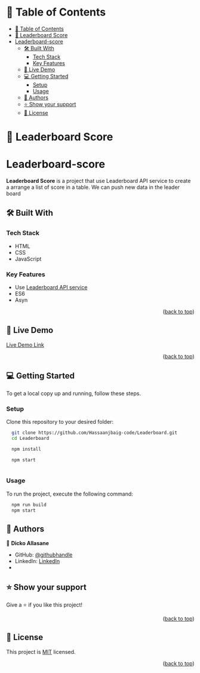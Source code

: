 <a name="readme-top"></a>

# 📗 Table of Contents

- [📗 Table of Contents](#-table-of-contents)
- [📖 Leaderboard Score ](#-leaderboard-score-)
- [Leaderboard-score](#leaderboard-score)
  - [🛠 Built With ](#-built-with-)
    - [Tech Stack ](#tech-stack-)
    - [Key Features ](#key-features-)
  - [🚀 Live Demo ](#-live-demo-)
  - [💻 Getting Started ](#-getting-started-)
    - [Setup](#setup)
    - [Usage](#usage)
  - [👥 Authors ](#-authors-)
  - [⭐️ Show your support ](#️-show-your-support-)
  - [📝 License ](#-license-)


# 📖 Leaderboard Score <a name="about-project"></a>
# Leaderboard-score
**Leaderboard Score** is a project that use Leaderboard API service to create a arrange a list of score in a table. We can push new data in the leader board


## 🛠 Built With <a name="built-with"></a>

### Tech Stack <a name="tech-stack"></a>
- HTML
- CSS
- JavaScript

### Key Features <a name="key-features"></a>
- Use [Leaderboard API service](https://www.notion.so/Leaderboard-API-service-24c0c3c116974ac49488d4eb0267ade3)
- ES6
- Asyn 

<p align="right">(<a href="#readme-top">back to top</a>)</p>

## 🚀 Live Demo <a name="live-demo"></a>

[Live Demo Link](https://trast00.github.io/leaderboard-score/dist/index.html)

<p align="right">(<a href="#readme-top">back to top</a>)</p>


## 💻 Getting Started <a name="getting-started"></a>
To get a local copy up and running, follow these steps.

### Setup

Clone this repository to your desired folder:

```sh
  git clone https://github.com/Hassaanjbaig-code/Leaderboard.git
  cd Leaderboard

  npm install

  npm start
 
```

### Usage

To run the project, execute the following command:

```sh
  npm run build
  npm start
```

## 👥 Authors <a name="authors"></a>

👤 **Dicko Allasane**

- GitHub: [@githubhandle](https://github.com/Hassaanjbaig-code)
- LinkedIn: [LinkedIn](https://www.linkedin.com/in/)
- 

## ⭐️ Show your support <a name="support"></a>

Give a ⭐️ if you like this project!

<p align="right">(<a href="#readme-top">back to top</a>)</p>


## 📝 License <a name="license"></a>

This project is [MIT](./LICENSE) licensed.

<p align="right">(<a href="#readme-top">back to top</a>)</p>